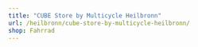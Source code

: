 ```yaml
---
title: "CUBE Store by Multicycle Heilbronn"
url: /heilbronn/cube-store-by-multicycle-heilbronn/
shop: Fahrrad
---
```

